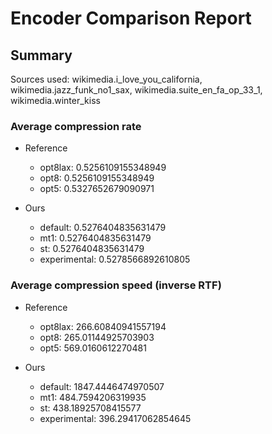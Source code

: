 
# Encoder Comparison Report

## Summary

Sources used: wikimedia.i_love_you_california, wikimedia.jazz_funk_no1_sax, wikimedia.suite_en_fa_op_33_1, wikimedia.winter_kiss

### Average compression rate

  - Reference
    - opt8lax: 0.5256109155348949
    - opt8: 0.5256109155348949
    - opt5: 0.5327652679090971

  - Ours
    - default: 0.5276404835631479
    - mt1: 0.5276404835631479
    - st: 0.5276404835631479
    - experimental: 0.5278566892610805


### Average compression speed (inverse RTF)
  - Reference
    - opt8lax: 266.60840941557194
    - opt8: 265.01144925703903
    - opt5: 569.0160612270481

  - Ours
    - default: 1847.4446474970507
    - mt1: 484.7594206319935
    - st: 438.18925708415577
    - experimental: 396.29417062854645


